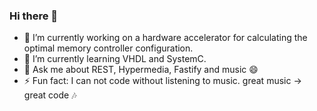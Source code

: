 ### Hi there 👋

- 🔭 I’m currently working on a hardware accelerator for calculating the optimal memory controller configuration.
- 🌱 I’m currently learning VHDL and SystemC.
- 💬 Ask me about REST, Hypermedia, Fastify and music 😄
- ⚡ Fun fact: I can not code without listening to music. great music -> great code :notes: 

